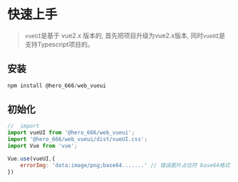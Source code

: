 # 快速上手
> `vueUI`是基于 vue2.x 版本的, 首先把项目升级为vue2.x版本, 同时`vueUI`是支持Typescript项目的。

## 安装
```js
npm install @hero_666/web_vueui
```

## 初始化
```js
//  import
import vueUI from '@hero_666/web_vueui';
import '@hero_666/web_vueui/dist/vueUI.css';
import Vue from 'vue';

Vue.use(vueUI,{
    errorImg: 'data:image/png;base64.......' // 错误图片占位符 base64格式
})

```